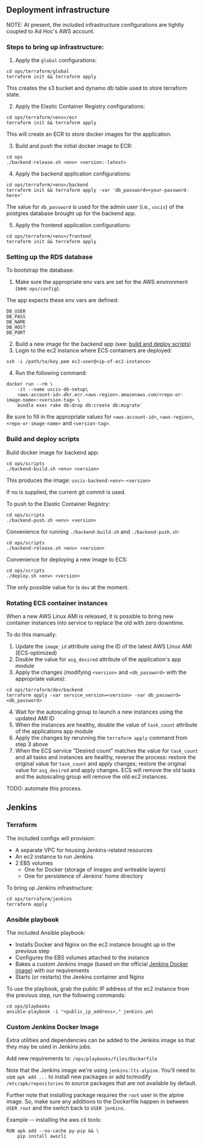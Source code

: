## Deployment infrastructure

NOTE: At present, the included infrastructure configurations are tightly coupled to Ad Hoc's AWS account.

### Steps to bring up infrastructure:

1. Apply the `global` configurations:

```
cd ops/terraform/global
terraform init && terraform apply
```

This creates the s3 bucket and dynamo db table used to store terraform state.

2. Apply the Elastic Container Registry configurations:

```
cd ops/terraform/<env>/ecr
terraform init && terraform apply
```

This will create an ECR to store docker images for the application.

3. Build and push the initial docker image to ECR:

```
cd ops
./backend-release.sh <env> <version:-latest>
```

4. Apply the backend application configurations:

```
cd ops/terraform/<env>/backend
terraform init && terraform apply -var 'db_password=<your-password-here>'
```

The value for `db_password` is used for the admin user (i.e., `uscis`) of the postgres database brought up for the backend app.


5. Apply the frontend application configurations:

```
cd ops/terraform/<env>/frontend
terraform init && terraform apply
```

### Setting up the RDS database

To bootstrap the database:

1. Make sure the appropriate env vars are set for the AWS environment (see: `ops/config`).

The app expects these env vars are defined:

```
DB_USER
DB_PASS
DB_NAME
DB_HOST
DB_PORT
```

2. Build a new image for the backend app (see: [build and deploy scripts](#build-and-deploy-scripts))
3. Login to the ec2 instance where ECS containers are deployed:

```
ssh -i /path/to/key.pem ec2-user@<ip-of-ec2-instance>
```

4. Run the following command:

```
docker run --rm \
    -it --name uscis-db-setup\
    <aws-account-id>.dkr.ecr.<aws-region>.amazonaws.com/<repo-or-image-name>:<version-tag> \
    bundle exec rake db:drop db:create db:migrate`
```

Be sure to fill in the appropriate values for `<aws-account-id>`, `<aws-region>`, `<repo-or-image-name>` and `<version-tag>`.

### Build and deploy scripts

Build docker image for backend app:

```
cd ops/scripts
./backend-build.sh <env> <version>
```

This produces the image: `uscis-backend:<env>-<version>`

If no <version> is supplied, the current git commit is used.

To push to the Elastic Container Registry:

```
cd ops/scripts
./backend-push.sh <env> <version>
```

Convenience for running `./backend-build.sh` and `./backend-push.sh`:

```
cd ops/scripts
./backend-release.sh <env> <version>
```

Convenience for deploying a new image to ECS:

```
cd ops/scripts
./deploy.sh <env> <version>
```

The only possible value for <env> is `dev` at the moment.

### Rotating ECS container instances

When a new AWS Linux AMI is released, it is possible to bring new container instances into service to replace the old with zero downtime.

To do this manually:

1. Update the `image_id` attribute using the ID of the latest AWS Linux AMI (ECS-optimized)
2. Double the value for `asg_desired` attribute of the application's app module
3. Apply the changes (modifying `<version>` and `<db_password>` with the appropriate values):

```
cd ops/terraform/dev/backend
terraform apply -var service_version=<version> -var db_password=<db_password>
```

4. Wait for the autoscaling group to launch a new instances using the updated AMI ID
5. When the instances are healthy, double the value of `task_count` attribute of the applications app module
6. Apply the changes by rerunning the `terraform apply` command from step 3 above
7. When the ECS service "Desired count" matches the value for `task_count` and all tasks and instances are healthy, reverse the process: restore the original value for `task_count` and apply changes; restore the original value for `asg_desired` and apply changes. ECS will remove the old tasks and the autoscaling group will remove the old ec2 instances.

TODO: automate this process.

## Jenkins

### Terraform

The included configs will provision:

- A separate VPC for housing Jenkins-related resources
- An ec2 instance to run Jenkins
- 2 EBS volumes
    - One for Docker (storage of images and writeable layers)
    - One for persistence of Jenkins' home directory

To bring up Jenkins infrastructure:

```
cd ops/terraform/jenkins
terraform apply
```

### Ansible playbook

The included Ansible playbook:

- Installs Docker and Nginx on the ec2 instance brought up in the previous step
- Configures the EBS volumes attached to the instance
- Bakes a custom Jenkins image (based on the official [Jenkins Docker image](https://hub.docker.com/r/jenkins/jenkins/)) with our requirements
- Starts (or restarts) the Jenkins container and Nginx

To use the playbook, grab the public IP address of the ec2 instance from the previous step, run the following commands:

```
cd ops/playbooks
ansible-playbook -i "<public_ip_address>," jenkins.yml
```

### Custom Jenkins Docker Image

Extra utilities and dependencies can be added to the Jenkins image so that they may be used in Jenkins jobs.

Add new requirements to: `/ops/playbooks/files/Dockerfile`

Note that the Jenkins image we're using `jenkins:lts-alpine`. You'll need to use `apk add ...` to install new packages or add to/modify `/etc/apk/repositories` to source packages that are not available by default.

Further note that installing package requires the `root` user in the alpine image. So, make sure any additions to the Dockerfile happen in between `USER root` and the switch back to `USER jenkins`.

Example -- installing the aws cli tools:

```
RUN apk add --no-cache py-pip && \
    pip install awscli
```
